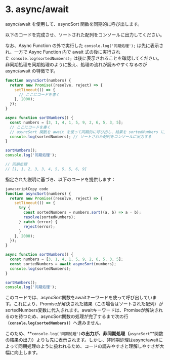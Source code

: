 # **3. async/await**

async/await を使用して、asyncSort 関数を同期的に呼び出します。

以下のコードを完成させ、ソートされた配列をコンソールに出力してください。

なお、Async Function の外で実行した `console.log('同期処理');` は先に表示され、一方で Async Function 内で await 式の後に実行された `console.log(sortedNumbers);` は後に表示されることを確認してください。非同期処理を同期処理のように扱え、処理の流れが読みやすくなるのが async/await の特徴です。

```jsx
function asyncSort(numbers) {
  return new Promise((resolve, reject) => {
    setTimeout(() => {
      // ここにコードを書く
    }, 2000);
  });
}

async function sortNumbers() {
  const numbers = [3, 1, 4, 1, 5, 9, 2, 6, 5, 3, 5];
  // ここにコードを書く
  // asyncSort 関数を await を使って同期的に呼び出し、結果を sortedNumbers に入れる
  console.log(sortedNumbers); // ソートされた配列をコンソールに出力する
}

sortNumbers();
console.log('同期処理');

// 同期処理
// [1, 1, 2, 3, 3, 4, 5, 5, 5, 6, 9]
```

指定された説明に基づき、以下のコードを提供します：

```jsx
javascriptCopy code
function asyncSort(numbers) {
  return new Promise((resolve, reject) => {
    setTimeout(() => {
      try {
        const sortedNumbers = numbers.sort((a, b) => a - b);
        resolve(sortedNumbers);
      } catch (error) {
        reject(error);
      }
    }, 2000);
  });
}

async function sortNumbers() {
  const numbers = [3, 1, 4, 1, 5, 9, 2, 6, 5, 3, 5];
  const sortedNumbers = await asyncSort(numbers);
  console.log(sortedNumbers);
}

sortNumbers();
console.log('同期処理');

```

このコードでは、asyncSort関数をawaitキーワードを使って呼び出しています。これにより、Promiseが解決された結果（この場合はソートされた配列）がsortedNumbers変数に代入されます。awaitキーワードは、Promiseが解決されるのを待つため、asyncSort関数の処理が完了するまで次の行（**`console.log(sortedNumbers)`**）へ進みません。

このため、**`console.log('同期処理')`**の出力が、非同期処理（**`asyncSort`**関数の結果の出力）よりも先に表示されます。しかし、非同期処理はasync/awaitによって同期処理のように扱われるため、コードの読みやすさと理解しやすさが大幅に向上します。
